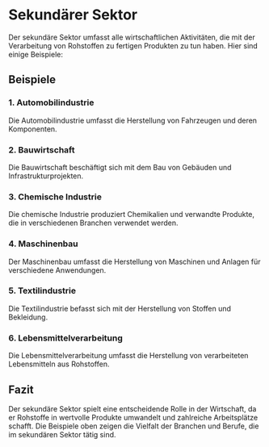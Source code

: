 # Sekundärer Sektor

Der sekundäre Sektor umfasst alle wirtschaftlichen Aktivitäten, die mit der Verarbeitung von Rohstoffen zu fertigen Produkten zu tun haben. Hier sind einige Beispiele:

## Beispiele

### 1. Automobilindustrie
Die Automobilindustrie umfasst die Herstellung von Fahrzeugen und deren Komponenten.

### 2. Bauwirtschaft
Die Bauwirtschaft beschäftigt sich mit dem Bau von Gebäuden und Infrastrukturprojekten.

### 3. Chemische Industrie
Die chemische Industrie produziert Chemikalien und verwandte Produkte, die in verschiedenen Branchen verwendet werden.

### 4. Maschinenbau
Der Maschinenbau umfasst die Herstellung von Maschinen und Anlagen für verschiedene Anwendungen.

### 5. Textilindustrie
Die Textilindustrie befasst sich mit der Herstellung von Stoffen und Bekleidung.

### 6. Lebensmittelverarbeitung
Die Lebensmittelverarbeitung umfasst die Herstellung von verarbeiteten Lebensmitteln aus Rohstoffen.

## Fazit
Der sekundäre Sektor spielt eine entscheidende Rolle in der Wirtschaft, da er Rohstoffe in wertvolle Produkte umwandelt und zahlreiche Arbeitsplätze schafft. Die Beispiele oben zeigen die Vielfalt der Branchen und Berufe, die im sekundären Sektor tätig sind.